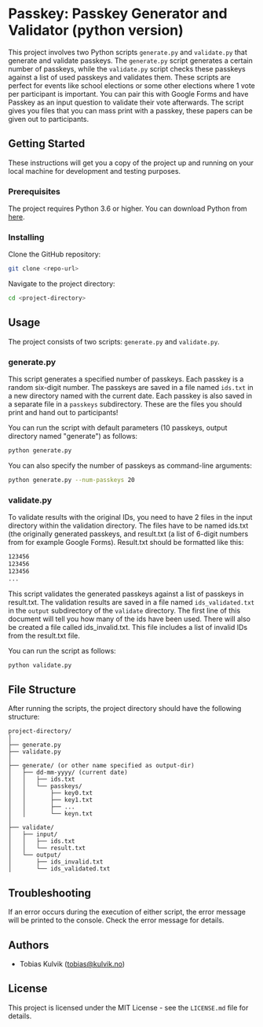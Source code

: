 # Passkey: Passkey Generator and Validator (python version)

This project involves two Python scripts `generate.py` and `validate.py` that generate and validate passkeys. The `generate.py` script generates a certain number of passkeys, while the `validate.py` script checks these passkeys against a list of used passkeys and validates them. These scripts are perfect for events like school elections or some other elections where 1 vote per participant is important. You can pair this with Google Forms and have Passkey as an input question to validate their vote afterwards. The script gives you files that you can mass print with a passkey, these papers can be given out to participants.

## Getting Started

These instructions will get you a copy of the project up and running on your local machine for development and testing purposes.

### Prerequisites

The project requires Python 3.6 or higher. You can download Python from [here](https://www.python.org/downloads/).

### Installing

Clone the GitHub repository:

```bash
git clone <repo-url>
```

Navigate to the project directory:

```bash
cd <project-directory>
```

## Usage

The project consists of two scripts: `generate.py` and `validate.py`.

### generate.py

This script generates a specified number of passkeys. Each passkey is a random six-digit number. The passkeys are saved in a file named `ids.txt` in a new directory named with the current date. Each passkey is also saved in a separate file in a `passkeys` subdirectory. These are the files you should print and hand out to participants!

You can run the script with default parameters (10 passkeys, output directory named "generate") as follows:

```bash
python generate.py
```

You can also specify the number of passkeys as command-line arguments:

```bash
python generate.py --num-passkeys 20
```

### validate.py

To validate results with the original IDs, you need to have 2 files in the input directory within the validation directory. The files have to be named ids.txt (the originally generated passkeys, and result.txt (a list of 6-digit numbers from for example Google Forms). Result.txt should be formatted like this:

```bash
123456
123456
123456
...
```

This script validates the generated passkeys against a list of passkeys in result.txt. The validation results are saved in a file named `ids_validated.txt` in the `output` subdirectory of the `validate` directory. The first line of this document will tell you how many of the ids have been used. There will also be created a file called ids_invalid.txt. This file includes a list of invalid IDs from the result.txt file.

You can run the script as follows:

```bash
python validate.py
```

## File Structure

After running the scripts, the project directory should have the following structure:

```
project-directory/
│
├── generate.py
├── validate.py
│
├── generate/ (or other name specified as output-dir)
│   ├── dd-mm-yyyy/ (current date)
│   │   ├── ids.txt
│   │   └── passkeys/
│   │       ├── key0.txt
│   │       ├── key1.txt
│   │       ├── ...
│   │       └── keyn.txt
│
├── validate/
│   ├── input/
│   │   ├── ids.txt
│   │   └── result.txt
│   └── output/
│       ├── ids_invalid.txt
│       └── ids_validated.txt
```

## Troubleshooting

If an error occurs during the execution of either script, the error message will be printed to the console. Check the error message for details.

## Authors

* Tobias Kulvik (tobias@kulvik.no)

## License

This project is licensed under the MIT License - see the `LICENSE.md` file for details.
